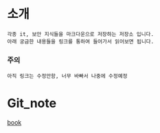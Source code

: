 # 소개 

    각종 it, 보안 지식들을 마크다운으로 저장하는 저장소 입니다.
    아래 궁금한 내용들을 링크를 통하여 들어가서 읽어보면 됩니다.
### 주의
`아직 링크는 수정안함, 너무 바빠서 나중에 수정예정`
# Git_note

[book](https://OneDriveDelete.gitbook.io/notes/)





